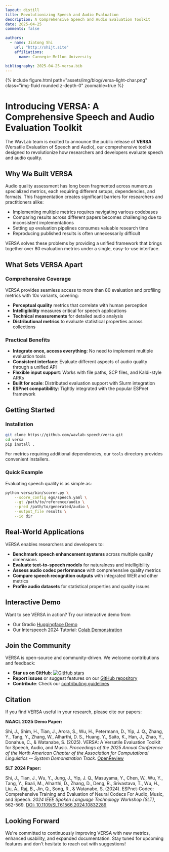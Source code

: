```yaml
---
layout: distill
title: Revolutionizing Speech and Audio Evaluation
description: A Comprehensive Speech and Audio Evaluation Toolkit
date: 2025-04-25
comments: false

authors:
  - name: Jiatong Shi
    url: "http://shijt.site"
    affiliations:
      name: Carnegie Mellon University

bibliography: 2025-04-25-versa.bib
---
```


{% include figure.html path="assets/img/blog/versa-light-char.png" class="img-fluid rounded z-depth-0" zoomable=true %}

# Introducing VERSA: A Comprehensive Speech and Audio Evaluation Toolkit

The WavLab team is excited to announce the public release of **VERSA** (Versatile Evaluation of Speech and Audio), our comprehensive toolkit designed to revolutionize how researchers and developers evaluate speech and audio quality.

## Why We Built VERSA

Audio quality assessment has long been fragmented across numerous specialized metrics, each requiring different setups, dependencies, and formats. This fragmentation creates significant barriers for researchers and practitioners alike:

- Implementing multiple metrics requires navigating various codebases
- Comparing results across different papers becomes challenging due to inconsistent implementations
- Setting up evaluation pipelines consumes valuable research time
- Reproducing published results is often unnecessarily difficult

VERSA solves these problems by providing a unified framework that brings together over 80 evaluation metrics under a single, easy-to-use interface.

## What Sets VERSA Apart

### Comprehensive Coverage

VERSA provides seamless access to more than 80 evaluation and profiling metrics with 10x variants, covering:

- **Perceptual quality** metrics that correlate with human perception
- **Intelligibility** measures critical for speech applications
- **Technical measurements** for detailed audio analysis
- **Distributional metrics** to evaluate statistical properties across collections

### Practical Benefits

- **Integrate once, access everything**: No need to implement multiple evaluation tools
- **Consistent interface**: Evaluate different aspects of audio quality through a unified API
- **Flexible input support**: Works with file paths, SCP files, and Kaldi-style ARKs
- **Built for scale**: Distributed evaluation support with Slurm integration
- **ESPnet compatibility**: Tightly integrated with the popular ESPnet framework

## Getting Started

### Installation

```bash
git clone https://github.com/wavlab-speech/versa.git
cd versa
pip install .
```

For metrics requiring additional dependencies, our `tools` directory provides convenient installers.

### Quick Example

Evaluating speech quality is as simple as:

```bash
python versa/bin/scorer.py \
    --score_config egs/speech.yaml \
    --gt /path/to/reference/audio \
    --pred /path/to/generated/audio \
    --output_file results \
    --io dir
```

## Real-World Applications

VERSA enables researchers and developers to:

- **Benchmark speech enhancement systems** across multiple quality dimensions
- **Evaluate text-to-speech models** for naturalness and intelligibility
- **Assess audio codec performance** with comprehensive quality metrics
- **Compare speech recognition outputs** with integrated WER and other metrics
- **Profile audio datasets** for statistical properties and quality issues

## Interactive Demo

Want to see VERSA in action? Try our interactive demo from 
- Our Gradio [Huggingface Demo](https://huggingface.co/spaces/ftshijt/versa)
- Our Interspeech 2024 Tutorial:
[Colab Demonstration](https://colab.research.google.com/drive/11c0vZxbSa8invMSfqM999tI3MnyAVsOp?usp=sharing)

## Join the Community

VERSA is open-source and community-driven. We welcome contributions and feedback:

- **Star us on GitHub**: [![GitHub stars](https://img.shields.io/github/stars/wavlab-speech/versa?style=social)](https://github.com/wavlab-speech/versa/stargazers)
- **Report issues** or suggest features on our [GitHub repository](https://github.com/wavlab-speech/versa)
- **Contribute**: Check our [contributing guidelines](https://github.com/wavlab-speech/versa/blob/main/docs/contributing.md)


## Citation

If you find VERSA useful in your research, please cite our papers:

**NAACL 2025 Demo Paper:**

Shi, J., Shim, H., Tian, J., Arora, S., Wu, H., Petermann, D., Yip, J. Q., Zhang, Y., Tang, Y., Zhang, W., Alharthi, D. S., Huang, Y., Saito, K., Han, J., Zhao, Y., Donahue, C., & Watanabe, S. (2025). VERSA: A Versatile Evaluation Toolkit for Speech, Audio, and Music. *Proceedings of the 2025 Annual Conference of the North American Chapter of the Association for Computational Linguistics -- System Demonstration Track*. [OpenReview](https://openreview.net/forum?id=zU0hmbnyQm)

**SLT 2024 Paper:**

Shi, J., Tian, J., Wu, Y., Jung, J., Yip, J. Q., Masuyama, Y., Chen, W., Wu, Y., Tang, Y., Baali, M., Alharthi, D., Zhang, D., Deng, R., Srivastava, T., Wu, H., Liu, A., Raj, B., Jin, Q., Song, R., & Watanabe, S. (2024). ESPnet-Codec: Comprehensive Training and Evaluation of Neural Codecs For Audio, Music, and Speech. *2024 IEEE Spoken Language Technology Workshop (SLT)*, 562-569. [DOI: 10.1109/SLT61566.2024.10832289](https://doi.org/10.1109/SLT61566.2024.10832289)

## Looking Forward

We're committed to continuously improving VERSA with new metrics, enhanced usability, and expanded documentation. Stay tuned for upcoming features and don't hesitate to reach out with suggestions!
